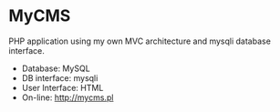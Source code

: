 # MyCMS
PHP application using my own MVC architecture and mysqli database interface. 
* Database: MySQL
* DB interface: mysqli
* User Interface: HTML
* On-line: http://mycms.pl
